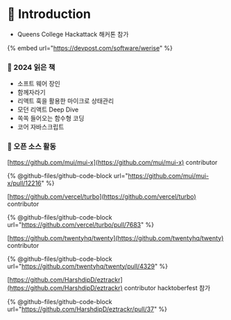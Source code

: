 # 🦔 Introduction



* Queens College Hackattack 해커톤 참가

{% embed url="https://devpost.com/software/werise" %}



### 📖 2024 읽은 책&#x20;

* 소프트 웨어 장인
* 함께자라기
* 리액트 훅을 활용한 마이크로 상태관리
* 모던 리액트 Deep Dive
* 쏙쏙 들어오는 함수형 코딩
* 코어 자바스크립트

### 🚀  오픈 소스 활동

[https://github.com/mui/mui-x](https://github.com/mui/mui-x) contributor

{% @github-files/github-code-block url="https://github.com/mui/mui-x/pull/12216" %}

[https://github.com/vercel/turbo](https://github.com/vercel/turbo) contributor

{% @github-files/github-code-block url="https://github.com/vercel/turbo/pull/7683" %}

[https://github.com/twentyhq/twenty](https://github.com/twentyhq/twenty) contributor

{% @github-files/github-code-block url="https://github.com/twentyhq/twenty/pull/4329" %}

[https://github.com/HarshdipD/eztrackr](https://github.com/HarshdipD/eztrackr) contributor hacktoberfest 참가

{% @github-files/github-code-block url="https://github.com/HarshdipD/eztrackr/pull/37" %}
